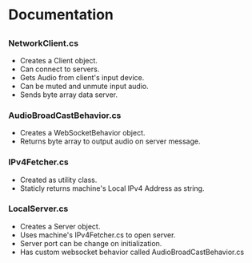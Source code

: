 # Documentation
## 
### NetworkClient.cs
- Creates a Client object.
- Can connect to servers.
- Gets Audio from client's input device.
- Can be muted and unmute input audio.
- Sends byte array data server.

### AudioBroadCastBehavior.cs
- Creates a WebSocketBehavior object.
- Returns byte array to output audio on server message.

### IPv4Fetcher.cs
- Created as utility class.
- Staticly returns machine's Local IPv4 Address as string.

### LocalServer.cs
- Creates a Server object.
- Uses machine's IPv4Fetcher.cs to open server.
- Server port can be change on initialization.
- Has custom websocket behavior called AudioBroadCastBehavior.cs

